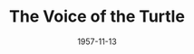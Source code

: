 ---
title: The Voice of the Turtle
date: 1957-11-13
closing_date: 1957-11-23
layout: productions
featured_image:
image_caption:
image_credit:
playbill:
category:
Theatre: Theatre Jacksonville
Venue: Little Theatre
cast:
- Sally Middleton: Sabina Reiser Meyer
- Olive Lashbrooke: Patricia Weir Linder
- Bill Page: Erd Wilson, Jr.
crew:
- Designer and Director: Maurice Geoffrey
- Stage Manager: Bill Gibbs
- Bookholder: JoAnne Hicks
- Sound Effects:
  - Frank Ridge
  - Rose Forney
  - Dorothy Massey
- Lighting:
  - Norman Howard
  - Charles Tankersley
- Properties:
  - Esther May Blankenbeckler
  - Esther Barnes
  - Marie Tankersley
  - Marie Bristow
  - Roselle Cohen
  - Florence Somack
  - Taiko Perry
  - Pat Jones
  - Louise Lee
- Make-up:
  - Abbey Fink
  - Beverly Fink
- Scenery:
  - Dixie Cohen
  - Abbey Fink
  - Lyn Scharar
  - Frank Ridge
  - Sylvester Scotti
  - Marie Tankersley
  - Klip Smith
  - Paul Trudeau
  - Lance Stalker
  - Bill Gibbs
  - Garfield McPherson
  - Norman Howard
  - Judith Snow
  - Jack Somack
  - Chuck Tankersley
  - Maybelle Bageant
  - Mary Wallis
  - Bruce Henn
  - Jack Fleet
  - JoAnne Hicks
  - Ann Martinez
  - Eula Mae Snow
  - Kay McGregor
  - Walter Quattlebaum
  - Rita Stores
  - Florence Somack
  - Rozelle Cohen
  - Malcolm Argo
  - Felix Jacobs
  - Bob Kornegay
orchestra:
external_links:
---